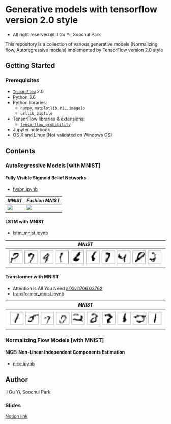 # Generative models with tensorflow version 2.0 style
* All right reserved @ Il Gu Yi, Soochul Park

This repository is a collection of various generative models (Normalizing flow, Autoregressive models)
implemented by TensorFlow version 2.0 style


## Getting Started

### Prerequisites
* [`TensorFlow`](https://www.tensorflow.org) 2.0
* Python 3.6
* Python libraries:
  * `numpy`, `matplotlib`, `PIL`, `imageio`
  * `urllib`, `zipfile`
* TensorFlow libraries & extensions:
  * [`tensorflow_probability`](https://www.tensorflow.org/probability/)
* Jupyter notebook
* OS X and Linux (Not validated on Windows OS)


## Contents

### AutoRegressive Models [with MNIST]

#### Fully Visible Sigmoid Belief Networks
* [fvsbn.ipynb](https://nbviewer.jupyter.org/github/ilguyi/generative.models.tensorflow.v2/blob/master/autoregressive/fvsbn.ipynb)

| *MNIST* | *Fashion MNIST* |
|---|---|
| <img src='https://user-images.githubusercontent.com/11681225/57566483-068d6180-7408-11e9-9b92-6781e6ceb4af.gif'> | <img src='https://user-images.githubusercontent.com/11681225/57566471-eb225680-7407-11e9-85f5-04b7258d9b83.gif'> |

#### LSTM with MNIST
* [lstm_mnist.ipynb](https://nbviewer.jupyter.org/github/scpark20/generative.models.tensorflow.v2/blob/master/autoregressive/lstm_mnist.ipynb)

| *MNIST* |
|---|
| <img src='pics/lstm_mnist.png'> |

#### Transformer with MNIST
* Attention is All You Need [arXiv:1706.03762](https://arxiv.org/abs/1706.03762)
* [transformer_mnist.ipynb](https://nbviewer.jupyter.org/github/scpark20/generative.models.tensorflow.v2/blob/master/autoregressive/transformer_mnist.ipynb)

| *MNIST* |
|---|
| <img src='pics/transformer_mnist.png'> |

### Normalizing Flow Models [with MNIST]

#### NICE: Non-Linear Independent Components Estimation
* [nice.ipynb](https://nbviewer.jupyter.org/github/ilguyi/generative.models.tensorflow.v2/blob/master/normalizing_flow/nice.ipynb)

## Author
Il Gu Yi, Soochul Park

### Slides
[Notion link](https://www.notion.so/soochul/Generative-Models-Autoregressive-Flow-51e8767d99d34be5ad0786034c032347)
